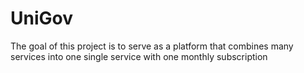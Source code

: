 # UniGov

The goal of this project is to serve as a platform that combines many services into one single service with one monthly subscription